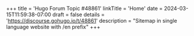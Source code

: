 +++
title = 'Hugo Forum Topic #48861'
linkTitle = 'Home'
date = 2024-03-15T11:59:38-07:00
draft = false
details = 'https://discourse.gohugo.io/t/48861'
description = "Sitemap in single language website with /en prefix"
+++
